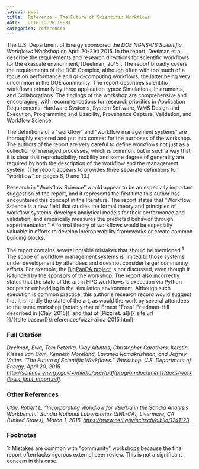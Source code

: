 ```yaml
---
layout: post
title:  Reference - The Future of Scientific Workflows
date:   2016-12-26 15:33
categories: references
---
```


The U.S. Department of Energy sponsored the _DOE NGNS/CS Scientific Workflows 
Workshop_ on April 20-21st 2015. In the report, Deelman et al. describe the
requirements and research directions for scientific workflows for the exascale
environment, [Deelman, 2015]. The report broadly covers the requirements of the
DOE Complex, although often with too much of a focus on performance and 
grid-computing workflows, the latter being very uncommon in the DOE community.
The report describes scientific workflows primarily by three application types:
Simulations, Instruments, and Collaborations. The findings of the workshop are
comprehensive and encouraging, with recommendations for research priorities in
Application Requirements, Hardware Systems, System Software, WMS Design and 
Execution, Programming and Usability, Provenance Capture, Validation, and 
Workflow Science. 

The definitions of a "workflow" and "workflow management systems" are 
thoroughly explored and put into context for the purposes of the workshop. The
authors of the report are very careful to define workflows not just as a 
collection of managed processes, which is common, but in such a way that it is
clear that reproducibility, mobility and some degree of generality are 
required by both the description of the workflow and the management system.
(The report appears to provides three separate definitions for "workflow" on 
pages 6, 9 and 10.)

Research in "Workflow Science" would appear to be an especially important
suggestion of the report, and it represents the first time this author has
encountered this concept in the literature. The report states that "Workflow
Science is a new field that studies the formal theory and principles of 
workflow systems, develops analytical models for their performance and 
validation, and empirically measures the predicted behavior through
experimentation." A formal theory of workflows would be especially valuable
in efforts to develop interoperability frameworks or create common building
blocks.

The report contains several notable mistakes that should be mentioned.<sup>1</sup> 
The scope of workflow management systems is limited to those systems under 
development by attendees and does not consider larger community efforts. For 
example, the [BigPanDA project](http://news.pandawms.org/bigpanda.html) is not 
discussed, even though it is funded by the sponsors of the workshop. The report 
also incorrectly states that the state of the art in HPC workflows is execution 
via Python scripts or embedding in the simulation environment. Although such 
execution is common practice, this author's research record would suggest that 
it is hardly the state of the art, as would the work by several attendees to 
the same workshop (notably that of Ernest "Foss" Friedman-Hill described in 
\[Clay, 2015]), and that of 
[Pizzi et. al]({{ site.url }}/{{site.baseurl}}/references/pizzi-aiida-2015.html).

### Full Citation
*Deelman, Ewa, Tom Peterka, Ilkay Altintas, Christopher Carothers, Kerstin Kleese van Dam, Kenneth Moreland, Lavanya Ramakrishnan, and Jeffrey Vetter. “The Future of Scientific Workflows.” Workshop. U.S. Department of Energy, April 20, 2015. http://science.energy.gov/~/media/ascr/pdf/programdocuments/docs/workflows_final_report.pdf.*

### Other References
*Clay, Robert L. “Incorporating Workflow for V&v/Uq in the Sandia Analysis Workbench.” Sandia National Laboratories (SNL-CA), Livermore, CA (United States), March 1, 2015. https://www.osti.gov/scitech/biblio/1241123.*

### Footnotes
1: Mistakes are common with "community" workshops because the final
report often lacks rigorous external peer review. This is not a significant
concern in this case. 


